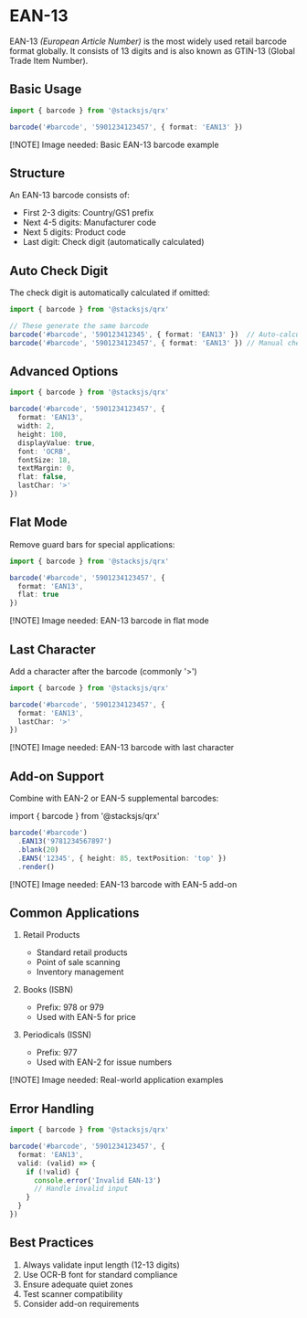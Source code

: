 # EAN-13

EAN-13 _(European Article Number)_ is the most widely used retail barcode format globally. It consists of 13 digits and is also known as GTIN-13 (Global Trade Item Number).

## Basic Usage

```ts
import { barcode } from '@stacksjs/qrx'

barcode('#barcode', '5901234123457', { format: 'EAN13' })
```

[!NOTE] Image needed: Basic EAN-13 barcode example

## Structure

An EAN-13 barcode consists of:

- First 2-3 digits: Country/GS1 prefix
- Next 4-5 digits: Manufacturer code
- Next 5 digits: Product code
- Last digit: Check digit (automatically calculated)

## Auto Check Digit

The check digit is automatically calculated if omitted:

```ts
import { barcode } from '@stacksjs/qrx'

// These generate the same barcode
barcode('#barcode', '590123412345', { format: 'EAN13' })  // Auto-calculates check digit
barcode('#barcode', '5901234123457', { format: 'EAN13' }) // Manual check digit
```

## Advanced Options

```ts
import { barcode } from '@stacksjs/qrx'

barcode('#barcode', '5901234123457', {
  format: 'EAN13',
  width: 2,
  height: 100,
  displayValue: true,
  font: 'OCRB',
  fontSize: 18,
  textMargin: 0,
  flat: false,
  lastChar: '>'
})
```

## Flat Mode

Remove guard bars for special applications:

```ts
import { barcode } from '@stacksjs/qrx'

barcode('#barcode', '5901234123457', {
  format: 'EAN13',
  flat: true
})
```

[!NOTE] Image needed: EAN-13 barcode in flat mode

## Last Character

Add a character after the barcode (commonly '>')

```ts
import { barcode } from '@stacksjs/qrx'

barcode('#barcode', '5901234123457', {
  format: 'EAN13',
  lastChar: '>'
})
```

[!NOTE] Image needed: EAN-13 barcode with last character

## Add-on Support

Combine with EAN-2 or EAN-5 supplemental barcodes:

import { barcode } from '@stacksjs/qrx'

```ts
barcode('#barcode')
  .EAN13('9781234567897')
  .blank(20)
  .EAN5('12345', { height: 85, textPosition: 'top' })
  .render()
```

[!NOTE] Image needed: EAN-13 barcode with EAN-5 add-on

## Common Applications

1. Retail Products
   - Standard retail products
   - Point of sale scanning
   - Inventory management

2. Books (ISBN)
   - Prefix: 978 or 979
   - Used with EAN-5 for price

3. Periodicals (ISSN)
   - Prefix: 977
   - Used with EAN-2 for issue numbers

[!NOTE] Image needed: Real-world application examples

## Error Handling

```ts
import { barcode } from '@stacksjs/qrx'

barcode('#barcode', '5901234123457', {
  format: 'EAN13',
  valid: (valid) => {
    if (!valid) {
      console.error('Invalid EAN-13')
      // Handle invalid input
    }
  }
})
```

## Best Practices

1. Always validate input length (12-13 digits)
2. Use OCR-B font for standard compliance
3. Ensure adequate quiet zones
4. Test scanner compatibility
5. Consider add-on requirements
